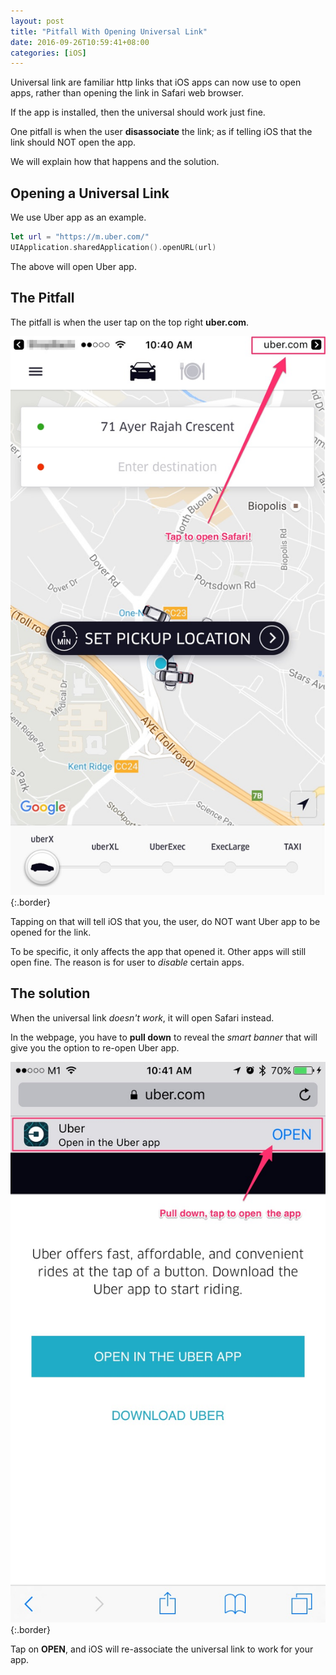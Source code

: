 ```yaml
---
layout: post
title: "Pitfall With Opening Universal Link"
date: 2016-09-26T10:59:41+08:00
categories: [iOS]
---
```


Universal link are familiar http links that iOS apps can now use to open apps, rather than opening the link in Safari web browser.

If the app is installed, then the universal should work just fine.

One pitfall is when the user **disassociate** the link; as if telling iOS that the link should NOT open the app.

We will explain how that happens and the solution.


## Opening a Universal Link

We use Uber app as an example.

```swift
let url = "https://m.uber.com/"
UIApplication.sharedApplication().openURL(url)
```

The above will open Uber app.


## The Pitfall

The pitfall is when the user tap on the top right **uber.com**.

![Open Universal Link](/images/uber-open-universal-link.jpg){:.border} 

Tapping on that will tell iOS that you, the user, do NOT want Uber app to be opened for the link.

To be specific, it only affects the app that opened it. Other apps will still open fine. The reason is for user to _disable_ certain apps. 


## The solution

When the universal link _doesn't work_, it will open Safari instead.

In the webpage, you have to **pull down** to reveal the _smart banner_ that will give you the option to re-open Uber app.

![Open Uber App, Again](/images/uber-in-safari.jpg){:.border} 

Tap on **OPEN**, and iOS will re-associate the universal link to work for your app.

